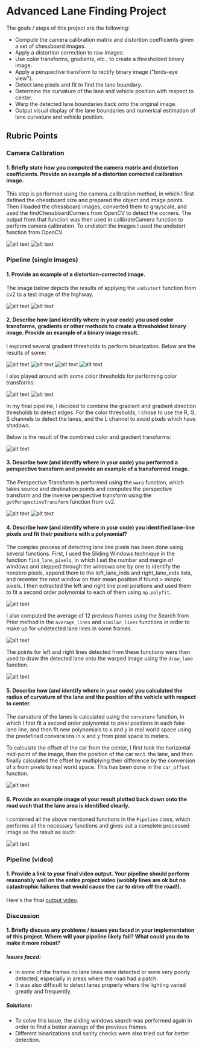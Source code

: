 # Advanced Lane Finding Project

The goals / steps of this project are the following:

* Compute the camera calibration matrix and distortion coefficients given a set of chessboard images.
* Apply a distortion correction to raw images.
* Use color transforms, gradients, etc., to create a thresholded binary image.
* Apply a perspective transform to rectify binary image ("birds-eye view").
* Detect lane pixels and fit to find the lane boundary.
* Determine the curvature of the lane and vehicle position with respect to center.
* Warp the detected lane boundaries back onto the original image.
* Output visual display of the lane boundaries and numerical estimation of lane curvature and vehicle position.

[//]: # (Image References)

[im01]: ./output_images/original-chessboard.png "Original Chessboard"
[im02]: ./output_images/undistorted-chessboard.png "Undistorted Chessboard"
[im03]: ./output_images/original-highway.png "Original Highway"
[im04]: ./output_images/undistorted-highway.png "Undistorted Highway"
[im05]: ./output_images/threshold-gradient.png "Threshold Gradient"
[im06]: ./output_images/threshold-magnitude.png "Threshold Magnitude"
[im07]: ./output_images/threshold-gradient-direction.png "Threshold Gradient Direction"
[im08]: ./output_images/combined-thresholds.png "Combined Magnitude and Direction Thresholds"
[im09]: ./output_images/color-channels.png "Color Channels"
[im10]: ./output_images/thresholded-s.png "Thresholded S Channel"
[im11]: ./output_images/combined-threshold.png "Combnined Color and Gradient Thresholds"
[im12]: ./output_images/warped.png "Warped Highway"
[im13]: ./output_images/thresholded-s-warped.png "Thresholded S Channel Warped Highway"
[im14]: ./output_images/sliding-windows.png "Sliding Windows"
[im15]: ./output_images/average-lines.png "Similar Lines from Average"
[im16]: ./output_images/detected-lane.png "Detected Lane"
[im17]: ./output_images/detected-lane-metrics.png "Detected Lane with Metrics"
[im18]: ./output_images/processed-image.png "Processed Image"

[video1]: ./project_video_output.mp4 "Output Video"

## Rubric Points

### Camera Calibration

#### 1. Briefly state how you computed the camera matrix and distortion coefficients. Provide an example of a distortion corrected calibration image.

This step is performed using the camera_calibration method, in which I first defined the chessboard size and prepared the object and image points. Then I loaded the chessboard images, converted them to grayscale, and used the findChessboardCorners from OpenCV to detect the corners. The output from that function was then used in calibrateCamera function to perform camera calibration.
To undistort the images I used the undistort function from OpenCV.

![alt text][im01]
![alt text][im02]

### Pipeline (single images)

#### 1. Provide an example of a distortion-corrected image.

The image below depicts the results of applying the `undistort` function from cv2 to a test image of the highway.

![alt text][im03]
![alt text][im04]

#### 2. Describe how (and identify where in your code) you used color transforms, gradients or other methods to create a thresholded binary image.  Provide an example of a binary image result.

I explored several gradient thresholds to perform binarization. Below are the results of some:

![alt text][im05]
![alt text][im06]
![alt text][im07]
![alt text][im08]

I also played around with some color thresholds for performing color transforms:

![alt text][im09]
![alt text][im10]

In my final pipeline, I decided to combine the gradient and gradient direction thresholds to detect edges. For the color thresholds, I chose to use the R, G, S channels to detect the lanes, and the L channel to avoid pixels which have shadows.

Below is the result of the combined color and gradient transforms:

![alt text][im11]

#### 3. Describe how (and identify where in your code) you performed a perspective transform and provide an example of a transformed image.

The Perspective Transform is performed using the `warp` function, which takes source and destination points and computes the perspective transform and the inverse perspective transform using the `getPerspectiveTransform` function from cv2.

![alt text][im12]
![alt text][im13]

#### 4. Describe how (and identify where in your code) you identified lane-line pixels and fit their positions with a polynomial?

The complex process of detecting lane line pixels has been done using several functions. First, I used the Sliding Windows technique in the function `find_lane_pixels`, in which I set the number and margin of windows and stepped through the windows one by one to identify the nonzero pixels, append them to the left_lane_inds and right_lane_inds lists, and recenter the next window on their mean position if found > minpix pixels.
I then extracted the left and right line pixel positions and used them to fit a second order polynomial to each of them using `np.polyfit`.

![alt text][im14]

I also computed the average of 12 previous frames using the Search from Prior method in the `average_lines` and `similar_lines` functions in order to make up for undetected lane lines in some frames.

![alt text][im15]

The points for left and right lines detected from these functions were then used to draw the detected lane onto the warped image using the `draw_lane` function.

![alt text][im16]

#### 5. Describe how (and identify where in your code) you calculated the radius of curvature of the lane and the position of the vehicle with respect to center.

The curvature of the lanes is calculated using the `curvature` function, in which I first fit a second order polynomial to pixel positions in each fake lane line, and then fit new polynomials to x and y in real world space using the predefined conversions in x and y from pixel space to meters.

To calculate the offset of the car from the center, I first took the horizontal mid-point of the image, then the position of the car w.r.t. the lane, and then finally calculated the offset by multiplying their difference by the conversion of x from pixels to real world space. This has been done in the `car_offset` function.

![alt text][im17]

#### 6. Provide an example image of your result plotted back down onto the road such that the lane area is identified clearly.

I combined all the above mentioned functions in the `Pipeline` class, which performs all the necessary functions and gives out a complete processed image as the result as such:

![alt text][im18]

### Pipeline (video)

#### 1. Provide a link to your final video output.  Your pipeline should perform reasonably well on the entire project video (wobbly lines are ok but no catastrophic failures that would cause the car to drive off the road!).

Here's the final [output video](./project_video_output.mp4).

### Discussion

#### 1. Briefly discuss any problems / issues you faced in your implementation of this project.  Where will your pipeline likely fail?  What could you do to make it more robust?

##### Issues faced:

* In some of the frames no lane lines were detected or were very poorly detected, especially in areas where the road had a patch.
* It was also difficult to detect lanes properly where the lighting varied greatly and frequently.

##### Solutions:

* To solve this issue, the sliding windows search was performed again in order to find a better average of the previous frames.
* Different binarizations and sanity checks were also tried out for better detection.

